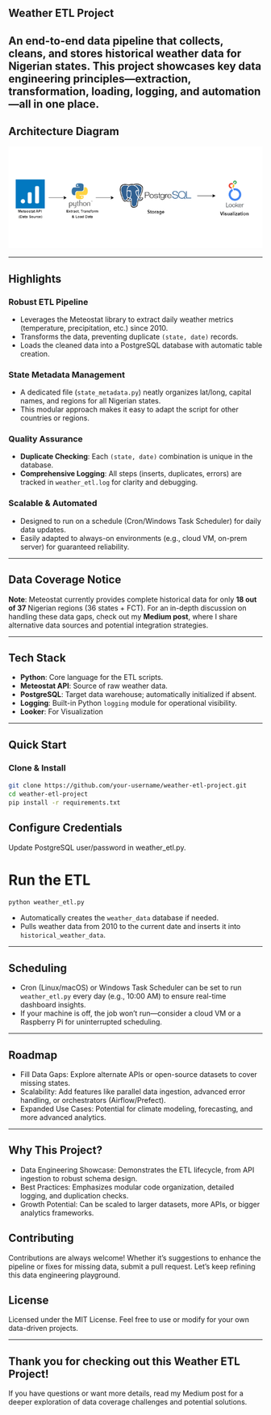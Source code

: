 ## Weather ETL Project

An end-to-end data pipeline that collects, cleans, and stores **historical weather data** for Nigerian states. This project showcases key **data engineering** principles—extraction, transformation, loading, logging, and automation—all in one place.
---

## Architecture Diagram

![Data Architecture](flow_diagram.png)

---

## Highlights

### Robust ETL Pipeline
- Leverages the Meteostat library to extract daily weather metrics (temperature, precipitation, etc.) since 2010.
- Transforms the data, preventing duplicate `(state, date)` records.
- Loads the cleaned data into a PostgreSQL database with automatic table creation.

### State Metadata Management
- A dedicated file (`state_metadata.py`) neatly organizes lat/long, capital names, and regions for all Nigerian states.
- This modular approach makes it easy to adapt the script for other countries or regions.

### Quality Assurance
- **Duplicate Checking**: Each `(state, date)` combination is unique in the database.
- **Comprehensive Logging**: All steps (inserts, duplicates, errors) are tracked in `weather_etl.log` for clarity and debugging.

### Scalable & Automated
- Designed to run on a schedule (Cron/Windows Task Scheduler) for daily data updates.
- Easily adapted to always-on environments (e.g., cloud VM, on-prem server) for guaranteed reliability.

---

## Data Coverage Notice

**Note**: Meteostat currently provides complete historical data for only **18 out of 37** Nigerian regions (36 states + FCT). For an in-depth discussion on handling these data gaps, check out my **Medium post**, where I share alternative data sources and potential integration strategies.

---

## Tech Stack

- **Python**: Core language for the ETL scripts.
- **Meteostat API**: Source of raw weather data.
- **PostgreSQL**: Target data warehouse; automatically initialized if absent.
- **Logging**: Built-in Python `logging` module for operational visibility.
- **Looker**: For Visualization

---

## Quick Start

### Clone & Install

```bash
git clone https://github.com/your-username/weather-etl-project.git
cd weather-etl-project
pip install -r requirements.txt
```


## Configure Credentials
Update PostgreSQL user/password in weather_etl.py.

# Run the ETL

```bash
python weather_etl.py
```

- Automatically creates the `weather_data` database if needed.
- Pulls weather data from 2010 to the current date and inserts it into `historical_weather_data`.

---

## Scheduling
- Cron (Linux/macOS) or Windows Task Scheduler can be set to run `weather_etl.py` every day (e.g., 10:00 AM) to ensure real-time dashboard insights.
- If your machine is off, the job won’t run—consider a cloud VM or a Raspberry Pi for uninterrupted scheduling.

---

## Roadmap
- Fill Data Gaps: Explore alternate APIs or open-source datasets to cover missing states.
- Scalability: Add features like parallel data ingestion, advanced error handling, or orchestrators (Airflow/Prefect).
- Expanded Use Cases: Potential for climate modeling, forecasting, and more advanced analytics.

---

## Why This Project?
- Data Engineering Showcase: Demonstrates the ETL lifecycle, from API ingestion to robust schema design.
- Best Practices: Emphasizes modular code organization, detailed logging, and duplication checks.
- Growth Potential: Can be scaled to larger datasets, more APIs, or bigger analytics frameworks.

## Contributing
Contributions are always welcome! Whether it’s suggestions to enhance the pipeline or fixes for missing data, submit a pull request. Let’s keep refining this data engineering playground.

## License
Licensed under the MIT License. Feel free to use or modify for your own data-driven projects.

---
## Thank you for checking out this Weather ETL Project!
If you have questions or want more details, read my Medium post for a deeper exploration of data coverage challenges and potential solutions.


